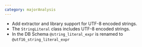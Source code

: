 ```yaml
---
category: majorAnalysis
---
```

* Add extractor and library support for UTF-8 encoded strings.
* The `StringLiteral` class includes UTF-8 encoded strings.
* In the DB Schema `@string_literal_expr` is renamed to `@utf16_string_literal_expr`